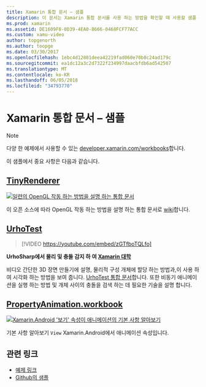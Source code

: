 ```yaml
---
title: Xamarin 통합 문서 – 샘플
description: 이 문서는 Xamarin 통합 문서를 사용 하는 방법을 확인할 때 사용할 샘플 통합 문서를 링크 합니다. 연결 된 통합 문서 Xamarin.Android에서 애니메이션을 OpenGL, UrhoSharp, 및 속성을 보여 줍니다.
ms.prod: xamarin
ms.assetid: DE1609F8-0D39-4EA0-8666-0468FCF77ACC
ms.custom: xamu-video
author: topgenorth
ms.author: toopge
ms.date: 03/30/2017
ms.openlocfilehash: 1ebc4d12801deea42219fad060e70b8c24ad179c
ms.sourcegitcommit: ea1dc12a3c2d7322f234997daacbfdb6ad542507
ms.translationtype: MT
ms.contentlocale: ko-KR
ms.lasthandoff: 06/05/2018
ms.locfileid: "34793770"
---
```

# <a name="xamarin-workbooks--samples"></a>Xamarin 통합 문서 – 샘플

> [!NOTE]
> 다양 한 예제에서 사용할 수 있는 [developer.xamarin.com/workbooks](https://developer.xamarin.com/workbooks/)합니다.

이 샘플에서 중요 사항은 다음과 같습니다.

## <a name="tinyrenderertinyrenderermd"></a>[TinyRenderer](tinyrenderer.md)

[![](images/tinyrenderer-sml.png "일련의 OpenGL 작동 하는 방법을 설명 하는 통합 문서")](images/tinyrenderer-sml-orig.png#lightbox)

이 오픈 소스에 따라 OpenGL 작동 하는 방법을 설명 하는 통합 문서로 [wiki](https://github.com/ssloy/tinyrenderer/wiki/)합니다.

[](tinyrenderer.md)

## <a name="urhotesthttpsgithubcomkrumelururhotest"></a>[UrhoTest](https://github.com/Krumelur/UrhoTest)

 > [!VIDEO https://youtube.com/embed/zGTfboTQLfo]

**UrhoSharp에서 물리 및 충돌 감지 하 여 [Xamarin 대학](https://university.xamarin.com)**

비디오 간단한 3D 장면 만들기에 설명, 물리적 구성 개체에 할당 하는 방법과,이 사용 하 여 시각화 하는 방법을 보여 줍니다. [UrhoTest 통합 문서](https://github.com/Krumelur/UrhoTest)합니다. 또한 비동기 애니메이션을 실행 하는 방법 및 개체 사이의 충돌을 검색 하는 데 필요한 기술을 설명 합니다.

## <a name="propertyanimationworkbookhttpsdeveloperxamarincomworkbooksandroiduser-interfacepropertyanimationworkbook"></a>[PropertyAnimation.workbook](https://developer.xamarin.com/workbooks/android/user-interface/PropertyAnimation.workbook)

[![](images/android-property-view-sml.png "Xamarin.Android '보기' 속성이 애니메이션의 기본 사항 알아보기")](images/android-property-view.png#lightbox)

기본 사항 알아보기 `View` Xamarin.Android에서 애니메이션 속성입니다.


<!--[![](images/skia0-sml.png "Android")](images/skia0.png#lightbox)

SkiaSharp provides a powerful C# API for doing 2D graphics. See how to use Skia to draw in your apps.-->


## <a name="related-links"></a>관련 링크

- [예제 링크](https://developer.xamarin.com/workbooks)
- [Github의 샘플](https://github.com/xamarin/workbooks)
